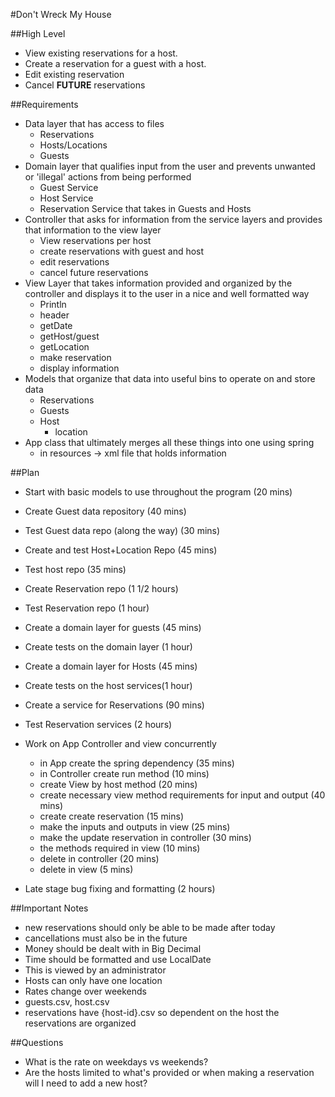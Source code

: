 #Don't Wreck My House

##High Level
- View existing reservations for a host.
- Create a reservation for a guest with a host.
- Edit existing reservation
- Cancel **FUTURE** reservations

##Requirements
- Data layer that has access to files
  - Reservations
  - Hosts/Locations
  - Guests
- Domain layer that qualifies input from the user and prevents 
unwanted or 'illegal' actions from being performed
  - Guest Service
  - Host Service
  - Reservation Service that takes in Guests and Hosts
- Controller that asks for information from the service layers 
and provides that information to the view layer
  - View reservations per host
  - create reservations with guest and host
  - edit reservations
  - cancel future reservations
- View Layer that takes information provided and organized by 
the controller and displays it to the user in a nice and well
formatted way
  - Println
  - header
  - getDate
  - getHost/guest
  - getLocation
  - make reservation
  - display information
- Models that organize that data into useful bins to operate
on and store data
  - Reservations
  - Guests
  - Host
    - location
- App class that ultimately merges all these things into one 
using spring 
  - in resources -> xml file that holds information

##Plan
- Start with basic models to use throughout the program (20 mins)
- Create Guest data repository (40 mins)
- Test Guest data repo (along the way) (30 mins)
- Create and test Host+Location Repo (45 mins)
- Test host repo (35 mins)
- Create Reservation repo (1 1/2 hours)
- Test Reservation repo (1 hour)

- Create a domain layer for guests (45 mins)
- Create tests on the domain layer (1 hour)
- Create a domain layer for Hosts (45 mins)
- Create tests on the host services(1 hour)
- Create a service for Reservations (90 mins)
- Test Reservation services (2 hours)

- Work on App Controller and view concurrently
  - in App create the spring dependency (35 mins)
  - in Controller create run method (10 mins)
  - create View by host method (20 mins)
  - create necessary view method requirements for input and output (40 mins)
  - create create reservation (15 mins)
  - make the inputs and outputs in view (25 mins)
  - make the update reservation in controller (30 mins)
  - the methods required in view (10 mins)
  - delete in controller (20 mins)
  - delete in view (5 mins)

- Late stage bug fixing and formatting (2 hours)

##Important Notes
- new reservations should only be able to be made after today
- cancellations must also be in the future
- Money should be dealt with in Big Decimal
- Time should be formatted and use LocalDate
- This is viewed by an administrator
- Hosts can only have one location
- Rates change over weekends
- guests.csv, host.csv
- reservations have {host-id}.csv so dependent on the host 
the reservations are organized

##Questions
- What is the rate on weekdays vs weekends?
- Are the hosts limited to what's provided or when making a reservation
will I need to add a new host?

